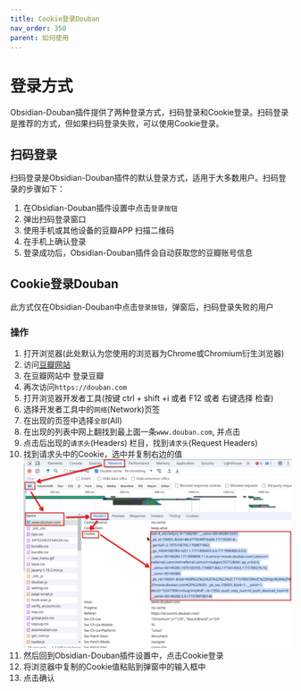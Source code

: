 ```yaml
---
title: Cookie登录Douban
nav_order: 350
parent: 如何使用
---
```

# 登录方式
Obsidian-Douban插件提供了两种登录方式，扫码登录和Cookie登录。扫码登录是推荐的方式，但如果扫码登录失败，可以使用Cookie登录。
## 扫码登录
扫码登录是Obsidian-Douban插件的默认登录方式，适用于大多数用户。扫码登录的步骤如下：
1. 在Obsidian-Douban插件设置中点击`登录按钮`
2. 弹出扫码登录窗口
3. 使用手机或其他设备的豆瓣APP 扫描二维码
4. 在手机上确认登录
5. 登录成功后，Obsidian-Douban插件会自动获取您的豆瓣账号信息
## Cookie登录Douban
此方式仅在Obsidian-Douban中点击`登录按钮`，弹窗后，扫码登录失败的用户
### 操作
1. 打开浏览器(此处默认为您使用的浏览器为Chrome或Chromium衍生浏览器)
2. 访问[豆瓣网站](https://www.douban.com/)
3. 在豆瓣网站中 登录豆瓣
4. 再次访问`https://douban.com`
5. 打开浏览器开发者工具(按键 ctrl + shift +i 或者 F12 或者 右键选择 检查)
6. 选择开发者工具中的`网络`(Network)页签
7. 在出现的页签中选择`全部`(All)
8. 在出现的列表中网上翻找到最上面一条`www.douban.com`, 并点击
9. 点击后出现的`请求头`(Headers) 栏目，找到`请求头`(Request Headers)
10. 找到请求头中的Cookie，选中并复制右边的值  
![](./img/obsidian-douban-setting-cookie.png)
11. 然后回到Obsidian-Douban插件设置中，点击Cookie登录
12. 将浏览器中复制的Cookie值粘贴到弹窗中的输入框中
13. 点击确认

